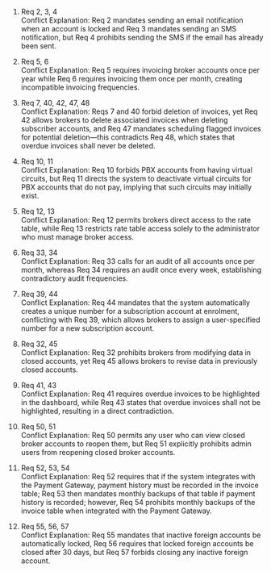 1. Req 2, 3, 4  
    Conflict Explanation: Req 2 mandates sending an email notification when an account is locked and Req 3 mandates sending an SMS notification, but Req 4 prohibits sending the SMS if the email has already been sent.

2. Req 5, 6  
    Conflict Explanation: Req 5 requires invoicing broker accounts once per year while Req 6 requires invoicing them once per month, creating incompatible invoicing frequencies.

3. Req 7, 40, 42, 47, 48  
    Conflict Explanation: Reqs 7 and 40 forbid deletion of invoices, yet Req 42 allows brokers to delete associated invoices when deleting subscriber accounts, and Req 47 mandates scheduling flagged invoices for potential deletion—this contradicts Req 48, which states that overdue invoices shall never be deleted.

4. Req 10, 11  
    Conflict Explanation: Req 10 forbids PBX accounts from having virtual circuits, but Req 11 directs the system to deactivate virtual circuits for PBX accounts that do not pay, implying that such circuits may initially exist.

5. Req 12, 13  
    Conflict Explanation: Req 12 permits brokers direct access to the rate table, while Req 13 restricts rate table access solely to the administrator who must manage broker access.

6. Req 33, 34  
    Conflict Explanation: Req 33 calls for an audit of all accounts once per month, whereas Req 34 requires an audit once every week, establishing contradictory audit frequencies.

7. Req 39, 44  
    Conflict Explanation: Req 44 mandates that the system automatically creates a unique number for a subscription account at enrolment, conflicting with Req 39, which allows brokers to assign a user-specified number for a new subscription account.

8. Req 32, 45  
    Conflict Explanation: Req 32 prohibits brokers from modifying data in closed accounts, yet Req 45 allows brokers to revise data in previously closed accounts.

9. Req 41, 43  
    Conflict Explanation: Req 41 requires overdue invoices to be highlighted in the dashboard, while Req 43 states that overdue invoices shall not be highlighted, resulting in a direct contradiction.

10. Req 50, 51  
     Conflict Explanation: Req 50 permits any user who can view closed broker accounts to reopen them, but Req 51 explicitly prohibits admin users from reopening closed broker accounts.

11. Req 52, 53, 54  
     Conflict Explanation: Req 52 requires that if the system integrates with the Payment Gateway, payment history must be recorded in the invoice table; Req 53 then mandates monthly backups of that table if payment history is recorded; however, Req 54 prohibits monthly backups of the invoice table when integrated with the Payment Gateway.

12. Req 55, 56, 57  
     Conflict Explanation: Req 55 mandates that inactive foreign accounts be automatically locked, Req 56 requires that locked foreign accounts be closed after 30 days, but Req 57 forbids closing any inactive foreign account.
